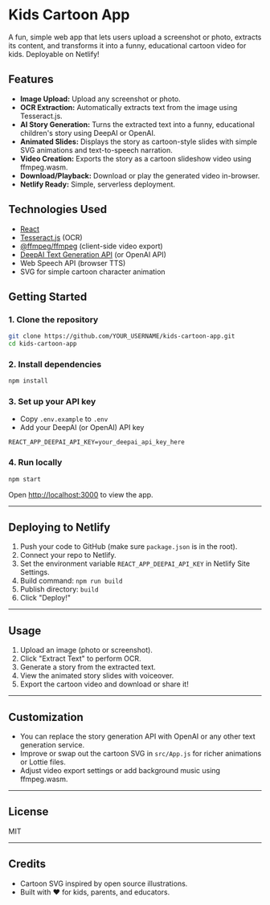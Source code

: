 # Kids Cartoon App

A fun, simple web app that lets users upload a screenshot or photo, extracts its content, and transforms it into a funny, educational cartoon video for kids. Deployable on Netlify!

## Features

- **Image Upload:** Upload any screenshot or photo.
- **OCR Extraction:** Automatically extracts text from the image using Tesseract.js.
- **AI Story Generation:** Turns the extracted text into a funny, educational children's story using DeepAI or OpenAI.
- **Animated Slides:** Displays the story as cartoon-style slides with simple SVG animations and text-to-speech narration.
- **Video Creation:** Exports the story as a cartoon slideshow video using ffmpeg.wasm.
- **Download/Playback:** Download or play the generated video in-browser.
- **Netlify Ready:** Simple, serverless deployment.

## Technologies Used

- [React](https://react.dev/)
- [Tesseract.js](https://tesseract.projectnaptha.com/) (OCR)
- [@ffmpeg/ffmpeg](https://github.com/ffmpegwasm/ffmpeg.wasm) (client-side video export)
- [DeepAI Text Generation API](https://deepai.org/machine-learning-model/text-generator) (or OpenAI API)
- Web Speech API (browser TTS)
- SVG for simple cartoon character animation

## Getting Started

### 1. Clone the repository

```bash
git clone https://github.com/YOUR_USERNAME/kids-cartoon-app.git
cd kids-cartoon-app
```

### 2. Install dependencies

```bash
npm install
```

### 3. Set up your API key

- Copy `.env.example` to `.env`
- Add your DeepAI (or OpenAI) API key

```
REACT_APP_DEEPAI_API_KEY=your_deepai_api_key_here
```

### 4. Run locally

```bash
npm start
```

Open [http://localhost:3000](http://localhost:3000) to view the app.

---

## Deploying to Netlify

1. Push your code to GitHub (make sure `package.json` is in the root).
2. Connect your repo to Netlify.
3. Set the environment variable `REACT_APP_DEEPAI_API_KEY` in Netlify Site Settings.
4. Build command: `npm run build`
5. Publish directory: `build`
6. Click "Deploy!"

---

## Usage

1. Upload an image (photo or screenshot).
2. Click "Extract Text" to perform OCR.
3. Generate a story from the extracted text.
4. View the animated story slides with voiceover.
5. Export the cartoon video and download or share it!

---

## Customization

- You can replace the story generation API with OpenAI or any other text generation service.
- Improve or swap out the cartoon SVG in `src/App.js` for richer animations or Lottie files.
- Adjust video export settings or add background music using ffmpeg.wasm.

---

## License

MIT

---

## Credits

- Cartoon SVG inspired by open source illustrations.
- Built with ❤️ for kids, parents, and educators.
